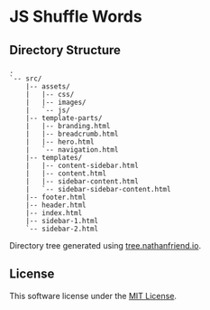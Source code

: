 # JS Shuffle Words

## Directory Structure

```text
.
`-- src/
    |-- assets/
    |   |-- css/
    |   |-- images/
    |   `-- js/
    |-- template-parts/
    |   |-- branding.html
    |   |-- breadcrumb.html
    |   |-- hero.html
    |   `-- navigation.html
    |-- templates/
    |   |-- content-sidebar.html
    |   |-- content.html
    |   |-- sidebar-content.html
    |   `-- sidebar-sidebar-content.html
    |-- footer.html
    |-- header.html
    |-- index.html
    |-- sidebar-1.html
    `-- sidebar-2.html
```

Directory tree generated using [tree.nathanfriend.io](https://tree.nathanfriend.io).

## License

This software license under the [MIT License](LICENSE).
